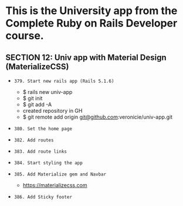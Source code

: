# This is the University app from the Complete Ruby on Rails Developer course.

SECTION 12: Univ app with Material Design (MaterializeCSS)
--------------------------------
* `379. Start new rails app (Rails 5.1.6)`
  * $ rails new univ-app
  * $ git init
  * $ git add -A
  * created repository in GH
  * $ git remote add origin git@github.com:veronicie/univ-app.git

* `380. Set the home page`

* `382. Add routes`

* `383. Add route links`

* `384. Start styling the app`

* `385. Add Materialize gem and Navbar`
  * https://materializecss.com

* `386. Add Sticky footer`
